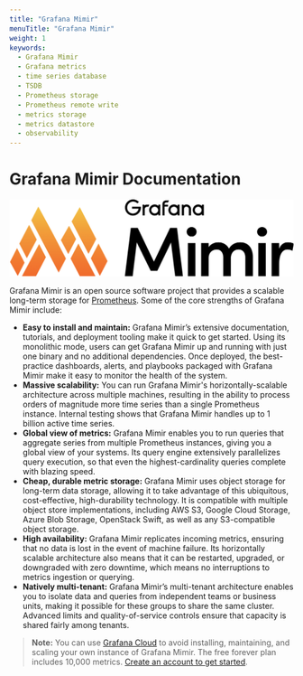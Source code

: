 ```yaml
---
title: "Grafana Mimir"
menuTitle: "Grafana Mimir"
weight: 1
keywords:
  - Grafana Mimir
  - Grafana metrics
  - time series database
  - TSDB
  - Prometheus storage
  - Prometheus remote write
  - metrics storage
  - metrics datastore
  - observability
---
```


# Grafana Mimir Documentation

![Grafana Mimir](./images/mimir-logo.png)

Grafana Mimir is an open source software project that provides a scalable long-term storage for [Prometheus](https://prometheus.io). Some of the core strengths of Grafana Mimir include:

- **Easy to install and maintain:** Grafana Mimir’s extensive documentation, tutorials, and deployment tooling make it quick to get started. Using its monolithic mode, users can get Grafana Mimir up and running with just one binary and no additional dependencies.  Once deployed, the best-practice dashboards, alerts, and playbooks packaged with Grafana Mimir make it easy to monitor the health of the system.
- **Massive scalability:** You can run Grafana Mimir's horizontally-scalable architecture across multiple machines, resulting in the ability to process orders of magnitude more time series than a single Prometheus instance. Internal testing shows that Grafana Mimir handles up to 1 billion active time series.
- **Global view of metrics:** Grafana Mimir enables you to run queries that aggregate series from multiple Prometheus instances, giving you a global view of your systems. Its query engine extensively parallelizes query execution, so that even the highest-cardinality queries complete with blazing speed.
- **Cheap, durable metric storage:** Grafana Mimir uses object storage for long-term data storage, allowing it to take advantage of this ubiquitous, cost-effective, high-durability technology. It is compatible with multiple object store implementations, including AWS S3, Google Cloud Storage, Azure Blob Storage, OpenStack Swift, as well as any S3-compatible object storage.
- **High availability:** Grafana Mimir replicates incoming metrics, ensuring that no data is lost in the event of machine failure. Its horizontally scalable architecture also means that it can be restarted, upgraded, or downgraded with zero downtime, which means no interruptions to metrics ingestion or querying.
- **Natively multi-tenant:** Grafana Mimir’s multi-tenant architecture enables you to isolate data and queries from independent teams or business units, making it possible for these groups to share the same cluster. Advanced limits and quality-of-service controls ensure that capacity is shared fairly among tenants.

> **Note:** You can use [Grafana Cloud](https://grafana.com/products/cloud/features/#cloud-metrics) to avoid installing, maintaining, and scaling your own instance of Grafana Mimir. The free forever plan includes 10,000 metrics. [Create an account to get started](https://grafana.com/auth/sign-up/create-user?pg=docs-mimir&plcmt=in-text).
